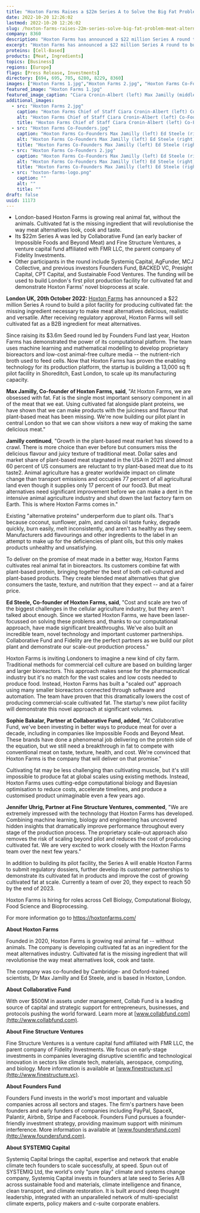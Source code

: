 ```yaml
---
title: "Hoxton Farms Raises a $22m Series A to Solve the Big Fat Problem for Meat Alternatives"
date: 2022-10-20 12:26:02
lastmod: 2022-10-20 12:26:02
slug: /hoxton-farms-raises-22m-series-solve-big-fat-problem-meat-alternatives
company: 8360
description: "Hoxton Farms has announced a $22 million Series A round to build a pilot facility for producing cultivated fat: the missing ingredient necessary to make meat alternatives delicious, realistic and versatile. After receiving regulatory approval, Hoxton Farms will sell cultivated fat as a B2B ingredient for meat alternatives."
excerpt: "Hoxton Farms has announced a $22 million Series A round to build a pilot facility for producing cultivated fat: the missing ingredient necessary to make meat alternatives delicious, realistic and versatile. After receiving regulatory approval, Hoxton Farms will sell cultivated fat as a B2B ingredient for meat alternatives."
proteins: [Cell-Based]
products: [Meat, Ingredients]
topics: [Business]
regions: [Europe]
flags: [Press Release, Investments]
directory: [694, 695, 705, 6280, 8229, 8360]
images: ["Hoxton Farms 1.jpg","Hoxton Farms 2.jpg", "Hoxton Farms Co-Founders.jpg", "Hoxton Farms Co-Founders 2.jpg", "hoxton-farms-logo.png"]
featured_image: "Hoxton Farms 1.jpg"
featured_image_caption: "Ciara Cronin-Albert (left) Max Jamilly (middle-left) Katherine Uhlman (middle-right) Ed Steele (right). Photo credit Donna Ford."
additional_images:
  - src: "Hoxton Farms 2.jpg"
    caption: "Hoxton Farms Chief of Staff Ciara Cronin-Albert (left) Co-Founders Ed Steele (middle) Max Jamilly (right). Photo credit Donna Ford."
    alt: "Hoxton Farms Chief of Staff Ciara Cronin-Albert (left) Co-Founders Ed Steele (middle) Max Jamilly (right). Photo credit Donna Ford."
    title: "Hoxton Farms Chief of Staff Ciara Cronin-Albert (left) Co-Founders Ed Steele (middle) Max Jamilly (right). Photo credit Donna Ford."
  - src: "Hoxton Farms Co-Founders.jpg"
    caption: "Hoxton Farms Co-Founders Max Jamilly (left) Ed Steele (right). Photo credit Donna Ford."
    alt: "Hoxton Farms Co-Founders Max Jamilly (left) Ed Steele (right). Photo credit Donna Ford."
    title: "Hoxton Farms Co-Founders Max Jamilly (left) Ed Steele (right). Photo credit Donna Ford."
  - src: "Hoxton Farms Co-Founders 2.jpg"
    caption: "Hoxton Farms Co-Founders Max Jamilly (left) Ed Steele (right). Photo credit Donna Ford."
    alt: "Hoxton Farms Co-Founders Max Jamilly (left) Ed Steele (right). Photo credit Donna Ford."
    title: "Hoxton Farms Co-Founders Max Jamilly (left) Ed Steele (right). Photo credit Donna Ford."
  - src: "hoxton-farms-logo.png"
    caption: ""
    alt: ""
    title: ""
draft: false
uuid: 11173
---
```

-   London-based Hoxton Farms is growing real animal fat, without the
    animals. Cultivated fat is the missing ingredient that will
    revolutionise the way meat alternatives look, cook and taste.
-   Its \$22m Series A was led by Collaborative Fund (an early backer of
    Impossible Foods and Beyond Meat) and Fine Structure Ventures, a
    venture capital fund affiliated with FMR LLC, the parent company of
    Fidelity Investments.
-   Other participants in the round include Systemiq Capital, AgFunder,
    MCJ Collective, and previous investors Founders Fund, BACKED VC,
    Presight Capital, CPT Capital, and Sustainable Food Ventures. The
    funding will be used to build London\'s first pilot production
    facility for cultivated fat and demonstrate Hoxton Farms' novel
    bioprocess at scale.

**London UK, 20th October 2022:** [Hoxton
Farms](https://cewcomms.mxspruce.com/FXxqh2bZQfSwr3wyS/l/ueC8SotkcmblnFey8?messageId=LlQ3kDXPXkRCDLpvP&rn=&re=gInJ3buQncvBXZy5WalR3byBHQvxGblhmI&sc=false)
has announced a \$22 million Series A round to build a pilot facility
for producing cultivated fat: the missing ingredient necessary to make
meat alternatives delicious, realistic and versatile. After receiving
regulatory approval, Hoxton Farms will sell cultivated fat as a B2B
ingredient for meat alternatives.

Since raising its \$3.6m Seed round led by Founders Fund last year,
Hoxton Farms has demonstrated the power of its computational platform.
The team uses machine learning and mathematical modelling to develop
proprietary bioreactors and low-cost animal-free culture media -- the
nutrient-rich broth used to feed cells. Now that Hoxton Farms has proven
the enabling technology for its production platform, the startup is
building a 13,000 sq ft pilot facility in Shoreditch, East London, to
scale up its manufacturing capacity.

**Max Jamilly, Co-founder of Hoxton Farms, said**, "At Hoxton Farms, we
are obsessed with fat. Fat is the single most important sensory
component in all of the meat that we eat. Using cultivated fat alongside
plant proteins, we have shown that we can make products with the
juiciness and flavour that plant-based meat has been missing. We're now
building our pilot plant in central London so that we can show visitors
a new way of making the same delicious meat."

**Jamilly continued**, "Growth in the plant-based meat market has slowed
to a crawl. There is more choice than ever before but consumers miss the
delicious flavour and juicy texture of traditional meat. Dollar sales
and market share of plant-based meat stagnated in the USA in 20211 and
almost 60 percent of US consumers are reluctant to try plant-based meat
due to its taste2. Animal agriculture has a greater worldwide impact on
climate change than transport emissions and occupies 77 percent of all
agricultural land even though it supplies only 17 percent of our food3.
But meat alternatives need significant improvement before we can make a
dent in the intensive animal agriculture industry and shut down the last
factory farm on Earth. This is where Hoxton Farms comes in."

Existing "alternative proteins" underperform due to plant oils. That\'s
because coconut, sunflower, palm, and canola oil taste funky, degrade
quickly, burn easily, melt inconsistently, and aren't as healthy as they
seem. Manufacturers add flavourings and other ingredients to the label
in an attempt to make up for the deficiencies of plant oils, but this
only makes products unhealthy and unsatisfying.

To deliver on the promise of meat made in a better way, Hoxton Farms
cultivates real animal fat in bioreactors. Its customers combine fat
with plant-based protein, bringing together the best of both
cell-cultured and plant-based products. They create blended meat
alternatives that give consumers the taste, texture, and nutrition that
they expect -- and at a fairer price.

**Ed Steele, Co-founder of Hoxton Farms, said**, "Cost and scale are two
of the biggest challenges in the cellular agriculture industry, but they
aren't talked about enough. Since we started Hoxton Farms, we have been
laser-focussed on solving these problems and, thanks to our
computational approach, have made significant breakthroughs. We've also
built an incredible team, novel technology and important customer
partnerships. Collaborative Fund and Fidelity are the perfect partners
as we build our pilot plant and demonstrate our scale-out production
process."

Hoxton Farms is inviting Londoners to imagine a new kind of city farm.
Traditional methods for commercial cell culture are based on building
larger and larger bioreactors. This approach makes sense for the
pharmaceutical industry but it's no match for the vast scales and low
costs needed to produce food. Instead, Hoxton Farms has built a "scaled
out" approach using many smaller bioreactors connected through software
and automation. The team have proven that this dramatically lowers the
cost of producing commercial-scale cultivated fat. The startup's new
pilot facility will demonstrate this novel approach at significant
volumes.

**Sophie Bakalar, Partner at Collaborative Fund, added**, "At
Collaborative Fund, we've been investing in better ways to produce meat
for over a decade, including in companies like Impossible Foods and
Beyond Meat. These brands have done a phenomenal job delivering on the
protein side of the equation, but we still need a breakthrough in fat to
compete with conventional meat on taste, texture, health, and cost.
We're convinced that Hoxton Farms is the company that will deliver on
that promise."

Cultivating fat may be less challenging than cultivating muscle, but
it\'s still impossible to produce fat at global scales using existing
methods. Instead, Hoxton Farms uses cutting-edge computational biology
and Bayesian optimisation to reduce costs, accelerate timelines, and
produce a customised product unimaginable even a few years ago.

**Jennifer Uhrig, Partner at Fine Structure Ventures, commented**, "We
are extremely impressed with the technology that Hoxton Farms has
developed. Combining machine learning, biology and engineering has
uncovered hidden insights that dramatically improve performance
throughout every stage of the production process. The proprietary
scale-out approach also removes the risk of scaling beyond pilot and
reduces the cost of producing cultivated fat. We are very excited to
work closely with the Hoxton Farms team over the next few years."

In addition to building its pilot facility, the Series A will enable
Hoxton Farms to submit regulatory dossiers, further develop its customer
partnerships to demonstrate its cultivated fat in products and improve
the cost of growing cultivated fat at scale. Currently a team of over
20, they expect to reach 50 by the end of 2023. 

Hoxton Farms is hiring for roles across Cell Biology, Computational
Biology, Food Science and Bioprocessing.

For more information go to <https://hoxtonfarms.com/>

**About Hoxton Farms**

Founded in 2020, Hoxton Farms is growing real animal fat -- without
animals. The company is developing cultivated fat as an ingredient for
the meat alternatives industry. Cultivated fat is the missing ingredient
that will revolutionise the way meat alternatives look, cook and taste.

The company was co-founded by Cambridge- and Oxford-trained scientists,
Dr Max Jamilly and Ed Steele, and is based in Hoxton, London.

**About Collaborative Fund**

With over \$500M in assets under management, Collab Fund is a leading
source of capital and strategic support for entrepreneurs, businesses,
and protocols pushing the world forward. Learn more at
[www.collabfund.com](http://www.collabfund.com).

**About Fine Structure Ventures**

Fine Structure Ventures is a venture capital fund affiliated with FMR
LLC, the parent company of Fidelity Investments. We focus on early-stage
investments in companies leveraging disruptive scientific and
technological innovation in sectors like climate tech, materials,
aerospace, computing, and biology. More information is available at
[www.finestructure.vc](http://www.finestructure.vc).

**About Founders Fund**

Founders Fund invests in the world's most important and valuable
companies across all sectors and stages. The firm's partners have been
founders and early funders of companies including PayPal, SpaceX,
Palantir, Airbnb, Stripe and Facebook. Founders Fund pursues a
founder-friendly investment strategy, providing maximum support with
minimum interference. More information is available at
[www.foundersfund.com](http://www.foundersfund.com).

**About SYSTEMIQ Capital**

Systemiq Capital brings the capital, expertise and network that enable
climate tech founders to scale successfully, at speed. Spun out of
SYSTEMIQ Ltd, the world's only "pure play" climate and systems change
company, Systemiq Capital invests in founders at late seed to Series A/B
across sustainable food and materials, climate intelligence and finance,
clean transport, and climate restoration. It is built around deep
thought leadership, integrated with an unparalleled network of
multi-specialist climate experts, policy makers and c-suite corporate
enablers.
